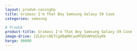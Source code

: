 ```yaml
---
layout: produk-casinghp
title: Grimass I'm That Boy Samsung Galaxy S9 Case
categories: samsung

# Produk
product-title: Grimass I'm That Boy Samsung Galaxy S9 Case
image-drive: 1ZLEors9E7Cgd8qRKCaxM7Q5VWYmIkyRk
harga: 90000
---
```

